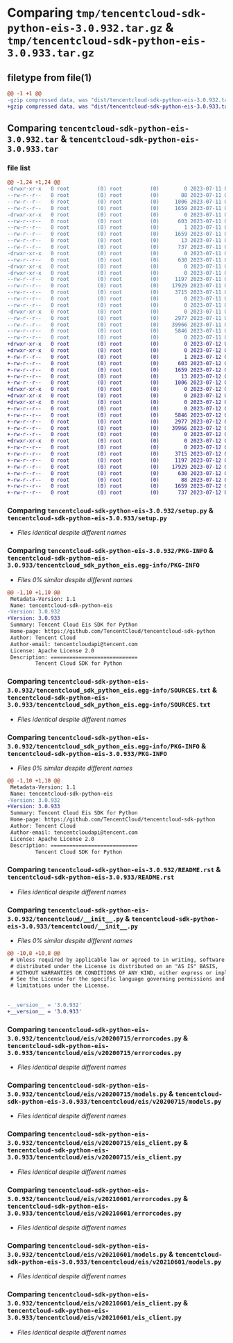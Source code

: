 # Comparing `tmp/tencentcloud-sdk-python-eis-3.0.932.tar.gz` & `tmp/tencentcloud-sdk-python-eis-3.0.933.tar.gz`

## filetype from file(1)

```diff
@@ -1 +1 @@
-gzip compressed data, was "dist/tencentcloud-sdk-python-eis-3.0.932.tar", last modified: Tue Jul 11 00:43:09 2023, max compression
+gzip compressed data, was "dist/tencentcloud-sdk-python-eis-3.0.933.tar", last modified: Wed Jul 12 00:29:29 2023, max compression
```

## Comparing `tencentcloud-sdk-python-eis-3.0.932.tar` & `tencentcloud-sdk-python-eis-3.0.933.tar`

### file list

```diff
@@ -1,24 +1,24 @@
-drwxr-xr-x   0 root         (0) root         (0)        0 2023-07-11 00:43:09.000000 tencentcloud-sdk-python-eis-3.0.932/
--rw-r--r--   0 root         (0) root         (0)       88 2023-07-11 00:43:09.000000 tencentcloud-sdk-python-eis-3.0.932/setup.cfg
--rw-r--r--   0 root         (0) root         (0)     1006 2023-07-11 00:43:09.000000 tencentcloud-sdk-python-eis-3.0.932/setup.py
--rw-r--r--   0 root         (0) root         (0)     1659 2023-07-11 00:43:09.000000 tencentcloud-sdk-python-eis-3.0.932/PKG-INFO
-drwxr-xr-x   0 root         (0) root         (0)        0 2023-07-11 00:43:09.000000 tencentcloud-sdk-python-eis-3.0.932/tencentcloud_sdk_python_eis.egg-info/
--rw-r--r--   0 root         (0) root         (0)      603 2023-07-11 00:43:09.000000 tencentcloud-sdk-python-eis-3.0.932/tencentcloud_sdk_python_eis.egg-info/SOURCES.txt
--rw-r--r--   0 root         (0) root         (0)        1 2023-07-11 00:43:09.000000 tencentcloud-sdk-python-eis-3.0.932/tencentcloud_sdk_python_eis.egg-info/dependency_links.txt
--rw-r--r--   0 root         (0) root         (0)     1659 2023-07-11 00:43:09.000000 tencentcloud-sdk-python-eis-3.0.932/tencentcloud_sdk_python_eis.egg-info/PKG-INFO
--rw-r--r--   0 root         (0) root         (0)       13 2023-07-11 00:43:09.000000 tencentcloud-sdk-python-eis-3.0.932/tencentcloud_sdk_python_eis.egg-info/top_level.txt
--rw-r--r--   0 root         (0) root         (0)      737 2023-07-11 00:43:09.000000 tencentcloud-sdk-python-eis-3.0.932/README.rst
-drwxr-xr-x   0 root         (0) root         (0)        0 2023-07-11 00:43:09.000000 tencentcloud-sdk-python-eis-3.0.932/tencentcloud/
--rw-r--r--   0 root         (0) root         (0)      630 2023-07-11 00:43:09.000000 tencentcloud-sdk-python-eis-3.0.932/tencentcloud/__init__.py
-drwxr-xr-x   0 root         (0) root         (0)        0 2023-07-11 00:43:09.000000 tencentcloud-sdk-python-eis-3.0.932/tencentcloud/eis/
-drwxr-xr-x   0 root         (0) root         (0)        0 2023-07-11 00:43:09.000000 tencentcloud-sdk-python-eis-3.0.932/tencentcloud/eis/v20200715/
--rw-r--r--   0 root         (0) root         (0)     1197 2023-07-11 00:43:09.000000 tencentcloud-sdk-python-eis-3.0.932/tencentcloud/eis/v20200715/errorcodes.py
--rw-r--r--   0 root         (0) root         (0)    17929 2023-07-11 00:43:09.000000 tencentcloud-sdk-python-eis-3.0.932/tencentcloud/eis/v20200715/models.py
--rw-r--r--   0 root         (0) root         (0)     3715 2023-07-11 00:43:09.000000 tencentcloud-sdk-python-eis-3.0.932/tencentcloud/eis/v20200715/eis_client.py
--rw-r--r--   0 root         (0) root         (0)        0 2023-07-11 00:43:09.000000 tencentcloud-sdk-python-eis-3.0.932/tencentcloud/eis/v20200715/__init__.py
--rw-r--r--   0 root         (0) root         (0)        0 2023-07-11 00:43:09.000000 tencentcloud-sdk-python-eis-3.0.932/tencentcloud/eis/__init__.py
-drwxr-xr-x   0 root         (0) root         (0)        0 2023-07-11 00:43:09.000000 tencentcloud-sdk-python-eis-3.0.932/tencentcloud/eis/v20210601/
--rw-r--r--   0 root         (0) root         (0)     2977 2023-07-11 00:43:09.000000 tencentcloud-sdk-python-eis-3.0.932/tencentcloud/eis/v20210601/errorcodes.py
--rw-r--r--   0 root         (0) root         (0)    39966 2023-07-11 00:43:09.000000 tencentcloud-sdk-python-eis-3.0.932/tencentcloud/eis/v20210601/models.py
--rw-r--r--   0 root         (0) root         (0)     5846 2023-07-11 00:43:09.000000 tencentcloud-sdk-python-eis-3.0.932/tencentcloud/eis/v20210601/eis_client.py
--rw-r--r--   0 root         (0) root         (0)        0 2023-07-11 00:43:09.000000 tencentcloud-sdk-python-eis-3.0.932/tencentcloud/eis/v20210601/__init__.py
+drwxr-xr-x   0 root         (0) root         (0)        0 2023-07-12 00:29:29.000000 tencentcloud-sdk-python-eis-3.0.933/
+drwxr-xr-x   0 root         (0) root         (0)        0 2023-07-12 00:29:29.000000 tencentcloud-sdk-python-eis-3.0.933/tencentcloud_sdk_python_eis.egg-info/
+-rw-r--r--   0 root         (0) root         (0)        1 2023-07-12 00:29:29.000000 tencentcloud-sdk-python-eis-3.0.933/tencentcloud_sdk_python_eis.egg-info/dependency_links.txt
+-rw-r--r--   0 root         (0) root         (0)      603 2023-07-12 00:29:29.000000 tencentcloud-sdk-python-eis-3.0.933/tencentcloud_sdk_python_eis.egg-info/SOURCES.txt
+-rw-r--r--   0 root         (0) root         (0)     1659 2023-07-12 00:29:29.000000 tencentcloud-sdk-python-eis-3.0.933/tencentcloud_sdk_python_eis.egg-info/PKG-INFO
+-rw-r--r--   0 root         (0) root         (0)       13 2023-07-12 00:29:29.000000 tencentcloud-sdk-python-eis-3.0.933/tencentcloud_sdk_python_eis.egg-info/top_level.txt
+-rw-r--r--   0 root         (0) root         (0)     1006 2023-07-12 00:29:29.000000 tencentcloud-sdk-python-eis-3.0.933/setup.py
+drwxr-xr-x   0 root         (0) root         (0)        0 2023-07-12 00:29:29.000000 tencentcloud-sdk-python-eis-3.0.933/tencentcloud/
+drwxr-xr-x   0 root         (0) root         (0)        0 2023-07-12 00:29:29.000000 tencentcloud-sdk-python-eis-3.0.933/tencentcloud/eis/
+drwxr-xr-x   0 root         (0) root         (0)        0 2023-07-12 00:29:29.000000 tencentcloud-sdk-python-eis-3.0.933/tencentcloud/eis/v20210601/
+-rw-r--r--   0 root         (0) root         (0)        0 2023-07-12 00:29:29.000000 tencentcloud-sdk-python-eis-3.0.933/tencentcloud/eis/v20210601/__init__.py
+-rw-r--r--   0 root         (0) root         (0)     5846 2023-07-12 00:29:29.000000 tencentcloud-sdk-python-eis-3.0.933/tencentcloud/eis/v20210601/eis_client.py
+-rw-r--r--   0 root         (0) root         (0)     2977 2023-07-12 00:29:29.000000 tencentcloud-sdk-python-eis-3.0.933/tencentcloud/eis/v20210601/errorcodes.py
+-rw-r--r--   0 root         (0) root         (0)    39966 2023-07-12 00:29:29.000000 tencentcloud-sdk-python-eis-3.0.933/tencentcloud/eis/v20210601/models.py
+-rw-r--r--   0 root         (0) root         (0)        0 2023-07-12 00:29:29.000000 tencentcloud-sdk-python-eis-3.0.933/tencentcloud/eis/__init__.py
+drwxr-xr-x   0 root         (0) root         (0)        0 2023-07-12 00:29:29.000000 tencentcloud-sdk-python-eis-3.0.933/tencentcloud/eis/v20200715/
+-rw-r--r--   0 root         (0) root         (0)        0 2023-07-12 00:29:29.000000 tencentcloud-sdk-python-eis-3.0.933/tencentcloud/eis/v20200715/__init__.py
+-rw-r--r--   0 root         (0) root         (0)     3715 2023-07-12 00:29:29.000000 tencentcloud-sdk-python-eis-3.0.933/tencentcloud/eis/v20200715/eis_client.py
+-rw-r--r--   0 root         (0) root         (0)     1197 2023-07-12 00:29:29.000000 tencentcloud-sdk-python-eis-3.0.933/tencentcloud/eis/v20200715/errorcodes.py
+-rw-r--r--   0 root         (0) root         (0)    17929 2023-07-12 00:29:29.000000 tencentcloud-sdk-python-eis-3.0.933/tencentcloud/eis/v20200715/models.py
+-rw-r--r--   0 root         (0) root         (0)      630 2023-07-12 00:29:29.000000 tencentcloud-sdk-python-eis-3.0.933/tencentcloud/__init__.py
+-rw-r--r--   0 root         (0) root         (0)       88 2023-07-12 00:29:29.000000 tencentcloud-sdk-python-eis-3.0.933/setup.cfg
+-rw-r--r--   0 root         (0) root         (0)     1659 2023-07-12 00:29:29.000000 tencentcloud-sdk-python-eis-3.0.933/PKG-INFO
+-rw-r--r--   0 root         (0) root         (0)      737 2023-07-12 00:29:29.000000 tencentcloud-sdk-python-eis-3.0.933/README.rst
```

### Comparing `tencentcloud-sdk-python-eis-3.0.932/setup.py` & `tencentcloud-sdk-python-eis-3.0.933/setup.py`

 * *Files identical despite different names*

### Comparing `tencentcloud-sdk-python-eis-3.0.932/PKG-INFO` & `tencentcloud-sdk-python-eis-3.0.933/tencentcloud_sdk_python_eis.egg-info/PKG-INFO`

 * *Files 0% similar despite different names*

```diff
@@ -1,10 +1,10 @@
 Metadata-Version: 1.1
 Name: tencentcloud-sdk-python-eis
-Version: 3.0.932
+Version: 3.0.933
 Summary: Tencent Cloud Eis SDK for Python
 Home-page: https://github.com/TencentCloud/tencentcloud-sdk-python
 Author: Tencent Cloud
 Author-email: tencentcloudapi@tencent.com
 License: Apache License 2.0
 Description: ============================
         Tencent Cloud SDK for Python
```

### Comparing `tencentcloud-sdk-python-eis-3.0.932/tencentcloud_sdk_python_eis.egg-info/SOURCES.txt` & `tencentcloud-sdk-python-eis-3.0.933/tencentcloud_sdk_python_eis.egg-info/SOURCES.txt`

 * *Files identical despite different names*

### Comparing `tencentcloud-sdk-python-eis-3.0.932/tencentcloud_sdk_python_eis.egg-info/PKG-INFO` & `tencentcloud-sdk-python-eis-3.0.933/PKG-INFO`

 * *Files 0% similar despite different names*

```diff
@@ -1,10 +1,10 @@
 Metadata-Version: 1.1
 Name: tencentcloud-sdk-python-eis
-Version: 3.0.932
+Version: 3.0.933
 Summary: Tencent Cloud Eis SDK for Python
 Home-page: https://github.com/TencentCloud/tencentcloud-sdk-python
 Author: Tencent Cloud
 Author-email: tencentcloudapi@tencent.com
 License: Apache License 2.0
 Description: ============================
         Tencent Cloud SDK for Python
```

### Comparing `tencentcloud-sdk-python-eis-3.0.932/README.rst` & `tencentcloud-sdk-python-eis-3.0.933/README.rst`

 * *Files identical despite different names*

### Comparing `tencentcloud-sdk-python-eis-3.0.932/tencentcloud/__init__.py` & `tencentcloud-sdk-python-eis-3.0.933/tencentcloud/__init__.py`

 * *Files 0% similar despite different names*

```diff
@@ -10,8 +10,8 @@
 # Unless required by applicable law or agreed to in writing, software
 # distributed under the License is distributed on an "AS IS" BASIS,
 # WITHOUT WARRANTIES OR CONDITIONS OF ANY KIND, either express or implied.
 # See the License for the specific language governing permissions and
 # limitations under the License.
 
 
-__version__ = '3.0.932'
+__version__ = '3.0.933'
```

### Comparing `tencentcloud-sdk-python-eis-3.0.932/tencentcloud/eis/v20200715/errorcodes.py` & `tencentcloud-sdk-python-eis-3.0.933/tencentcloud/eis/v20200715/errorcodes.py`

 * *Files identical despite different names*

### Comparing `tencentcloud-sdk-python-eis-3.0.932/tencentcloud/eis/v20200715/models.py` & `tencentcloud-sdk-python-eis-3.0.933/tencentcloud/eis/v20200715/models.py`

 * *Files identical despite different names*

### Comparing `tencentcloud-sdk-python-eis-3.0.932/tencentcloud/eis/v20200715/eis_client.py` & `tencentcloud-sdk-python-eis-3.0.933/tencentcloud/eis/v20200715/eis_client.py`

 * *Files identical despite different names*

### Comparing `tencentcloud-sdk-python-eis-3.0.932/tencentcloud/eis/v20210601/errorcodes.py` & `tencentcloud-sdk-python-eis-3.0.933/tencentcloud/eis/v20210601/errorcodes.py`

 * *Files identical despite different names*

### Comparing `tencentcloud-sdk-python-eis-3.0.932/tencentcloud/eis/v20210601/models.py` & `tencentcloud-sdk-python-eis-3.0.933/tencentcloud/eis/v20210601/models.py`

 * *Files identical despite different names*

### Comparing `tencentcloud-sdk-python-eis-3.0.932/tencentcloud/eis/v20210601/eis_client.py` & `tencentcloud-sdk-python-eis-3.0.933/tencentcloud/eis/v20210601/eis_client.py`

 * *Files identical despite different names*

